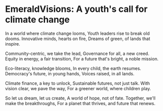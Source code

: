 # EmeraldVisions: A youth's call for climate change
In a world where climate change looms,
Youth leaders rise to break old dooms.
Innovative minds, hearts on fire,
Dreams of green, of lands that inspire.

Community-centric, we take the lead,
Governance for all, a new creed.
Equity in energy, a fair transition,
For a future that's bright, a noble mission.

Eco-literacy, knowledge blooms,
In every child, the earth resumes.
Democracy's future, in young hands,
Voices raised, in all lands.

Climate finance, a key to unlock,
Sustainable futures, not just talk.
With vision clear, we pave the way,
For a greener world, where children play.

So let us dream, let us create,
A world of hope, not of fate.
Together, we'll make the breakthroughs,
For a planet that thrives, and future that renews.
